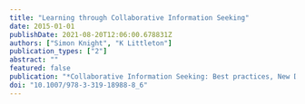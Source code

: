 ```yaml
---
title: "Learning through Collaborative Information Seeking"
date: 2015-01-01
publishDate: 2021-08-20T12:06:00.678831Z
authors: ["Simon Knight", "K Littleton"]
publication_types: ["2"]
abstract: ""
featured: false
publication: "*Collaborative Information Seeking: Best practices, New Domains, New Thoughts*"
doi: "10.1007/978-3-319-18988-8_6"
---
```


